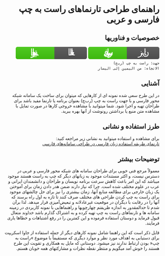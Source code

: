 <div dir="auto" lang="fa"><h1>
  راهنمای طراحی تارنماهای راست به چپ فارسی و عربی</h1>
  <h2>خصوصیات و فناوریها</h2>
  <img src="img\ui\SVG\badge-lang-fa.svg" alt="زبان: فارسی">
  <img src="img\ui\SVG\badge-lang-ar.svg" alt="اللغة: العربية">
  </br>
  <code>جهت: راست به چپ (رب‌چ)</code>
  <br/>
  <code>الاتجاه: من اليمين إلى اليسار</code>
  <h2>آشنایی</h2>
<p>در این طرح سعی شده نمونه ای از کارهایی که میتوان برای ساخت یک سامانه شبکه محور فارسی و با جهت راست به چپ (رب‌چ) بعنوان برنامه یا تارنما مفید باشد برای طراحان تهیه و اجرا شود. شما میتوانید با مشاهده خروجی کارها در صورت تمایل با مشاهده متن منبع یا برداشتن رونوشت از آنها بهره ببرید.</p>
<h2>طرز استفاده و نشانی</h2>
  <p>
    برای مشاهده و استفاده میتوانید به نشانی زیر مراجعه کنید:<br/>
  <a href="https://m-hatami.github.io/farsi/">تارنمای طریقه استفاده زبان فارسی در طراحی سامانه‌های فارسی</a>
  </p>

  <h2>توضیحات بیشتر</h2>
  <p>معمولاً مرجع فنی خوبی برای طراحان سامانه های شبکه محور فارسی و عربی در دسترس نیست، و اکثر مستندات موجود به زبانهای دیگر که چپ به راست هستند موجود میباشد که این امر باعث کاهش سرعت برنامه نویسان  و طراحان و دانشمندان ایرانی و عرب در علوم مختلف شده است. چرا که نیاز دارند ضمن هدر دادن زمان برای آموختن یک زبان خارجی برای مطالعه منابع آنها، زمان بیشتری را نیز برای حل چالشهای موجود برای راست به چپ کردن طراحی های مختلف صرف کنند تا تازه به اول راه برسند که آنها را در رقابت با دیگران در موقعیت غیرعادلانه و تبعیض‌آمیزی قرار میدهد. لذا برآن شدم تا حدالمقدور به اندازه ظریفتم چهارچوبها و راهنماهایی با نمونه کاربردی در زمینه سامانه ها و تارنماهای راست به چپ تهیه کرده و به اشتراک گذارم باشد خداوند متعال قبول فرماید و دوستان استفاده فرموده و این کمترین را در رفع اشتباهات و خطاها یاری فرمایند. </p>

  <p>قابل ذکر است که این راهنما شامل نمونه کارهای دیگر از جمله استفاده از جاوا اسکریپت برای دستیابی به اهداف مورد نظر و موارد دیگری که مستقیماً با موضوع »راست به چپ« بودن ارتباط ندارند نیز میشود. دوستانی که مایل به همکاری و تقویت این طرح هستند را خوش آمد میگویم و منتظر نقطه نظرات و مشارکتهای همه خوبان هستم.</p>

</div>
